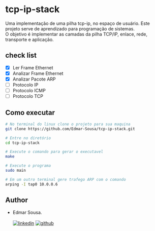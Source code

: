 # tcp-ip-stack
Uma implementação de uma pilha tcp-ip, no espaço de usuário. Este projeto 
serve de aprendizado para programação de sistemas. <br />
O objetivo é implementar as camadas da pilha TCP/IP, enlace, rede, transporte e aplicação.

## check list
- [x] Ler Frame Ethernet
- [x] Analizar Frame Ethernet
- [x] Analizar Pacote ARP
- [ ] Protocolo IP
- [ ] Protocolo ICMP
- [ ] Protocolo TCP

## Como executar
```bash
# No terminal do linux clone o projeto para sua maquina
git clone https://github.com/Edmar-Sousa/tcp-ip-stack.git

# Entre no diretório
cd tcp-ip-stack

# Execute o comando para gerar o executavel
make

# Execute o programa
sudo main

# Em um outro terminal gere trafego ARP com o comando
arping -I tap0 10.0.0.6
```

## Author
- Edmar Sousa. <br><br>
[![linkedin](https://img.shields.io/badge/LinkedIn-0077B5?style=for-the-badge&logo=linkedin&logoColor=white)](https://www.linkedin.com/in/edmar-sousa-9666b0201/)
[![github](https://img.shields.io/badge/GitHub-100000?style=for-the-badge&logo=github&logoColor=white)](https://github.com/Edmar-Sousa)

